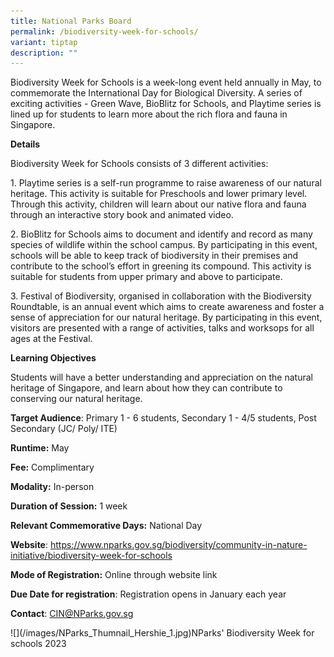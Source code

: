 ```yaml
---
title: National Parks Board
permalink: /biodiversity-week-for-schools/
variant: tiptap
description: ""
---
```

<p>Biodiversity Week for Schools is a week-long event held annually in May,
to commemorate the International Day for Biological Diversity. A series
of exciting activities - Green Wave, BioBlitz for Schools, and Playtime
series is lined up for students to learn more about the rich flora and
fauna in Singapore.</p>
<p><strong>Details</strong>
</p>
<p>Biodiversity Week for Schools consists of 3 different activities:</p>
<p>1. Playtime series is a self-run programme to raise awareness of our natural
heritage. This activity is suitable for Preschools and lower primary level.
Through this activity, children will learn about our native flora and fauna
through an interactive story book and animated video.</p>
<p>2. BioBlitz for Schools aims to document and identify and record as many
species of wildlife within the school campus. By participating in this
event, schools will be able to keep track of biodiversity in their premises
and contribute to the school’s effort in greening its compound. This activity
is suitable for students from upper primary and above to participate.</p>
<p>3. Festival of Biodiversity, organised in collaboration with the Biodiversity
Roundtable, is an annual event which aims to create awareness and foster
a sense of appreciation for our natural heritage. By participating in this
event, visitors are presented with a range of activities, talks and worksops
for all ages at the Festival.</p>
<p><strong>Learning Objectives</strong>
</p>
<p>Students will have a better understanding and appreciation on the natural
heritage of Singapore, and learn about how they can contribute to conserving
our natural heritage.</p>
<p><strong>Target Audience</strong>: Primary 1 - 6 students, Secondary 1
- 4/5 students, Post Secondary (JC/ Poly/ ITE)</p>
<p><strong>Runtime:</strong>&nbsp;May</p>
<p><strong>Fee:</strong>&nbsp;Complimentary</p>
<p><strong>Modality:</strong>&nbsp;In-person</p>
<p><strong>Duration of Session:</strong>&nbsp;1 week</p>
<p><strong>Relevant Commemorative Days:</strong> National Day</p>
<p><strong>Website</strong>: <a href="https://www.nparks.gov.sg/biodiversity/community-in-nature-initiative/biodiversity-week-for-schools" rel="noopener noreferrer nofollow" target="_blank">https://www.nparks.gov.sg/biodiversity/community-in-nature-initiative/biodiversity-week-for-schools</a>
</p>
<p><strong>Mode of Registration:</strong>&nbsp;Online through website link</p>
<p><strong>Due Date for registration</strong>: Registration opens in January
each year</p>
<p><strong>Contact</strong>: <a href="mailto:CIN@NParks.gov.sg" rel="noopener noreferrer nofollow" target="_blank">CIN@NParks.gov.sg</a>
</p>
<p>![](/images/NParks_Thumnail_Hershie_1.jpg)NParks' Biodiversity Week for
schools 2023</p>